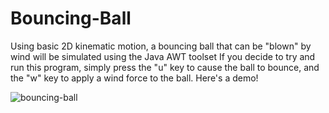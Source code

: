# Bouncing-Ball
Using basic 2D kinematic motion, a bouncing ball that can be "blown" by wind will be simulated using the Java AWT toolset
If you decide to try and run this program, simply press the "u" key to cause the ball to bounce, and the "w" key to apply a wind force to the ball. Here's a demo!

![bouncing-ball](https://user-images.githubusercontent.com/32966645/54730076-2a959a80-4b5d-11e9-938d-f8baf1686281.gif)
